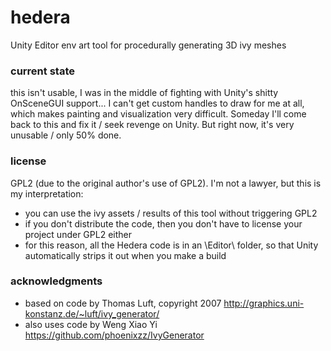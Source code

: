 # hedera
Unity Editor env art tool for procedurally generating 3D ivy meshes

### current state
this isn't usable, I was in the middle of fighting with Unity's shitty OnSceneGUI support... I can't get custom handles to draw for me at all, which makes painting and visualization very difficult. Someday I'll come back to this and fix it / seek revenge on Unity. But right now, it's very unusable / only 50% done.

### license
GPL2 (due to the original author's use of GPL2). I'm not a lawyer, but this is my interpretation:
- you can use the ivy assets / results of this tool without triggering GPL2
- if you don't distribute the code, then you don't have to license your project under GPL2 either
- for this reason, all the Hedera code is in an \Editor\ folder, so that Unity automatically strips it out when you make a build

### acknowledgments
- based on code by Thomas Luft, copyright 2007 http://graphics.uni-konstanz.de/~luft/ivy_generator/
- also uses code by Weng Xiao Yi https://github.com/phoenixzz/IvyGenerator
